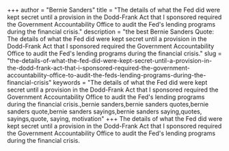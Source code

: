 +++
author = "Bernie Sanders"
title = "The details of what the Fed did were kept secret until a provision in the Dodd-Frank Act that I sponsored required the Government Accountability Office to audit the Fed's lending programs during the financial crisis."
description = "the best Bernie Sanders Quote: The details of what the Fed did were kept secret until a provision in the Dodd-Frank Act that I sponsored required the Government Accountability Office to audit the Fed's lending programs during the financial crisis."
slug = "the-details-of-what-the-fed-did-were-kept-secret-until-a-provision-in-the-dodd-frank-act-that-i-sponsored-required-the-government-accountability-office-to-audit-the-feds-lending-programs-during-the-financial-crisis"
keywords = "The details of what the Fed did were kept secret until a provision in the Dodd-Frank Act that I sponsored required the Government Accountability Office to audit the Fed's lending programs during the financial crisis.,bernie sanders,bernie sanders quotes,bernie sanders quote,bernie sanders sayings,bernie sanders saying,quotes, sayings,quote, saying, motivation"
+++
The details of what the Fed did were kept secret until a provision in the Dodd-Frank Act that I sponsored required the Government Accountability Office to audit the Fed's lending programs during the financial crisis.
